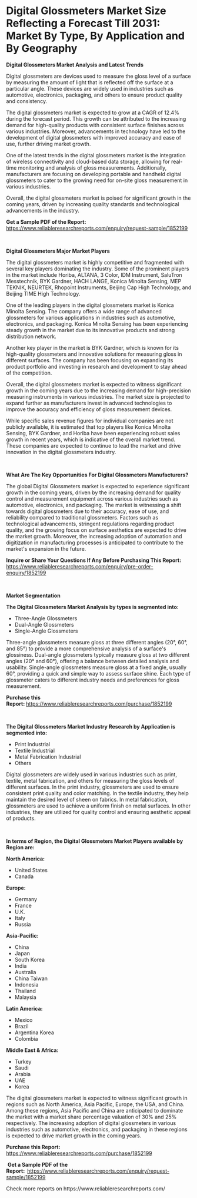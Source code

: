 <p><h1>Digital Glossmeters Market Size Reflecting a Forecast Till 2031: Market By Type, By Application and By Geography</h1></p><p><strong>Digital Glossmeters Market Analysis and Latest Trends</strong></p>
<p><p>Digital glossmeters are devices used to measure the gloss level of a surface by measuring the amount of light that is reflected off the surface at a particular angle. These devices are widely used in industries such as automotive, electronics, packaging, and others to ensure product quality and consistency.</p><p>The digital glossmeters market is expected to grow at a CAGR of 12.4% during the forecast period. This growth can be attributed to the increasing demand for high-quality products with consistent surface finishes across various industries. Moreover, advancements in technology have led to the development of digital glossmeters with improved accuracy and ease of use, further driving market growth.</p><p>One of the latest trends in the digital glossmeters market is the integration of wireless connectivity and cloud-based data storage, allowing for real-time monitoring and analysis of gloss measurements. Additionally, manufacturers are focusing on developing portable and handheld digital glossmeters to cater to the growing need for on-site gloss measurement in various industries.</p><p>Overall, the digital glossmeters market is poised for significant growth in the coming years, driven by increasing quality standards and technological advancements in the industry.</p></p>
<p><strong>Get a Sample PDF of the Report:&nbsp;</strong> <a href="https://www.reliableresearchreports.com/enquiry/request-sample/1852199">https://www.reliableresearchreports.com/enquiry/request-sample/1852199</a></p>
<p>&nbsp;</p>
<p><strong>Digital Glossmeters Major Market Players</strong></p>
<p><p>The digital glossmeters market is highly competitive and fragmented with several key players dominating the industry. Some of the prominent players in the market include Horiba, ALTANA, 3 Color, IDM Instrument, SaluTron Messtechnik, BYK Gardner, HACH LANGE, Konica Minolta Sensing, MEP TEKNIK, NEURTEK, Rhopoint Instruments, Beijing Cap High Technology, and Beijing TIME High Technology.</p><p>One of the leading players in the digital glossmeters market is Konica Minolta Sensing. The company offers a wide range of advanced glossmeters for various applications in industries such as automotive, electronics, and packaging. Konica Minolta Sensing has been experiencing steady growth in the market due to its innovative products and strong distribution network.</p><p>Another key player in the market is BYK Gardner, which is known for its high-quality glossmeters and innovative solutions for measuring gloss in different surfaces. The company has been focusing on expanding its product portfolio and investing in research and development to stay ahead of the competition.</p><p>Overall, the digital glossmeters market is expected to witness significant growth in the coming years due to the increasing demand for high-precision measuring instruments in various industries. The market size is projected to expand further as manufacturers invest in advanced technologies to improve the accuracy and efficiency of gloss measurement devices.</p><p>While specific sales revenue figures for individual companies are not publicly available, it is estimated that top players like Konica Minolta Sensing, BYK Gardner, and Horiba have been experiencing robust sales growth in recent years, which is indicative of the overall market trend. These companies are expected to continue to lead the market and drive innovation in the digital glossmeters industry.</p></p>
<p>&nbsp;</p>
<p><strong>What Are The Key Opportunities For Digital Glossmeters Manufacturers?</strong></p>
<p><p>The global Digital Glossmeters market is expected to experience significant growth in the coming years, driven by the increasing demand for quality control and measurement equipment across various industries such as automotive, electronics, and packaging. The market is witnessing a shift towards digital glossmeters due to their accuracy, ease of use, and reliability compared to traditional glossmeters. Factors such as technological advancements, stringent regulations regarding product quality, and the growing focus on surface aesthetics are expected to drive the market growth. Moreover, the increasing adoption of automation and digitization in manufacturing processes is anticipated to contribute to the market's expansion in the future.</p></p>
<p><strong>Inquire or Share Your Questions If Any Before Purchasing This Report:</strong> <a href="https://www.reliableresearchreports.com/enquiry/pre-order-enquiry/1852199">https://www.reliableresearchreports.com/enquiry/pre-order-enquiry/1852199</a></p>
<p>&nbsp;</p>
<p><strong>Market Segmentation</strong></p>
<p><strong>The Digital Glossmeters Market Analysis by types is segmented into:</strong></p>
<p><ul><li>Three-Angle Glossmeters</li><li>Dual-Angle Glossmeters</li><li>Single-Angle Glossmeters</li></ul></p>
<p><p>Three-angle glossmeters measure gloss at three different angles (20°, 60°, and 85°) to provide a more comprehensive analysis of a surface's glossiness. Dual-angle glossmeters typically measure gloss at two different angles (20° and 60°), offering a balance between detailed analysis and usability. Single-angle glossmeters measure gloss at a fixed angle, usually 60°, providing a quick and simple way to assess surface shine. Each type of glossmeter caters to different industry needs and preferences for gloss measurement.</p></p>
<p><strong>Purchase this Report:&nbsp;</strong><a href="https://www.reliableresearchreports.com/purchase/1852199">https://www.reliableresearchreports.com/purchase/1852199</a></p>
<p>&nbsp;</p>
<p><strong>The Digital Glossmeters Market Industry Research by Application is segmented into:</strong></p>
<p><ul><li>Print Industrial</li><li>Textile Industrial</li><li>Metal Fabrication Industrial</li><li>Others</li></ul></p>
<p><p>Digital glossmeters are widely used in various industries such as print, textile, metal fabrication, and others for measuring the gloss levels of different surfaces. In the print industry, glossmeters are used to ensure consistent print quality and color matching. In the textile industry, they help maintain the desired level of sheen on fabrics. In metal fabrication, glossmeters are used to achieve a uniform finish on metal surfaces. In other industries, they are utilized for quality control and ensuring aesthetic appeal of products.</p></p>
<p>&nbsp;</p>
<p><strong>In terms of Region, the Digital Glossmeters Market Players available by Region are:</strong></p>
<p>
    <p> <strong> North America: </strong>
        <ul>
            <li>United States</li>
            <li>Canada</li>
        </ul>
        </p> 
    <p> <strong> Europe: </strong>
        <ul>
            <li>Germany</li>
            <li>France</li>
            <li>U.K.</li>
            <li>Italy</li>
            <li>Russia</li>
        </ul>
        </p> 
    <p> <strong> Asia-Pacific: </strong>
        <ul>
            <li>China</li>
            <li>Japan</li>
            <li>South Korea</li>
            <li>India</li>
            <li>Australia</li>
            <li>China Taiwan</li>
            <li>Indonesia</li>
            <li>Thailand</li>
            <li>Malaysia</li>
        </ul>
        </p> 
    <p> <strong> Latin America: </strong>
        <ul>
            <li>Mexico</li>
            <li>Brazil</li>
            <li>Argentina Korea</li>
            <li>Colombia</li>
        </ul>
        </p> 
    <p> <strong> Middle East & Africa: </strong>
        <ul>
            <li>Turkey</li>
            <li>Saudi</li>
            <li>Arabia</li>
            <li>UAE</li>
            <li>Korea</li>
        </ul>
    </p>
    </p>
<p><p>The digital glossmeters market is expected to witness significant growth in regions such as North America, Asia Pacific, Europe, the USA, and China. Among these regions, Asia Pacific and China are anticipated to dominate the market with a market share percentage valuation of 30% and 25% respectively. The increasing adoption of digital glossmeters in various industries such as automotive, electronics, and packaging in these regions is expected to drive market growth in the coming years.</p></p>
<p><strong>Purchase this Report: </strong><a href="https://www.reliableresearchreports.com/purchase/1852199">https://www.reliableresearchreports.com/purchase/1852199</a></p>
<p>&nbsp;<strong>Get a Sample PDF of the Report:&nbsp;&nbsp;</strong><a href="https://www.reliableresearchreports.com/enquiry/request-sample/1852199">https://www.reliableresearchreports.com/enquiry/request-sample/1852199</a></p>
<p><strong></strong></p>
<p>Check more reports on https://www.reliableresearchreports.com/</p>